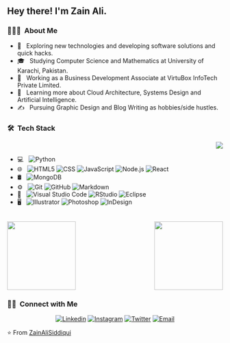 
<h2> Hey there! I'm Zain Ali.</h2>
<h3> 👨🏻‍💻 &nbsp;About Me </h3>

- 🤔 &nbsp; Exploring new technologies and developing software solutions and quick hacks.
- 🎓 &nbsp; Studying Computer Science and Mathematics at University of Karachi, Pakistan.
- 💼 &nbsp; Working as a Business Development Associate at VirtuBox InfoTech Private Limited.
- 🌱 &nbsp; Learning more about Cloud Architecture, Systems Design and Artificial Intelligence.
- ✍️ &nbsp; Pursuing Graphic Design and Blog Writing as hobbies/side hustles.

<h3> 🛠 &nbsp;Tech Stack</h3>
  <p><img align="right" src="https://user-images.githubusercontent.com/48678280/88862734-4903af80-d201-11ea-968b-9c939d88a37c.gif"/></p>
  <br/>
  
- 💻 &nbsp;
  ![Python](https://img.shields.io/badge/-Python-333333?style=flat&logo=python)
- 🌐 &nbsp;
  ![HTML5](https://img.shields.io/badge/-HTML5-333333?style=flat&logo=HTML5)
  ![CSS](https://img.shields.io/badge/-CSS-333333?style=flat&logo=CSS3&logoColor=1572B6)
  ![JavaScript](https://img.shields.io/badge/-JavaScript-333333?style=flat&logo=javascript)
  ![Node.js](https://img.shields.io/badge/-Node.js-333333?style=flat&logo=node.js)
  ![React](https://img.shields.io/badge/-React-333333?style=flat&logo=react)
- 🛢 &nbsp;
  ![MongoDB](https://img.shields.io/badge/-MongoDB-333333?style=flat&logo=mongodb)
- ⚙️ &nbsp;
  ![Git](https://img.shields.io/badge/-Git-333333?style=flat&logo=git)
  ![GitHub](https://img.shields.io/badge/-GitHub-333333?style=flat&logo=github)
  ![Markdown](https://img.shields.io/badge/-Markdown-333333?style=flat&logo=markdown)
- 🔧 &nbsp;
  ![Visual Studio Code](https://img.shields.io/badge/-Visual%20Studio%20Code-333333?style=flat&logo=visual-studio-code&logoColor=007ACC)
  ![RStudio](https://img.shields.io/badge/-RStudio-333333?style=flat&logo=rstudio)
  ![Eclipse](https://img.shields.io/badge/-Eclipse-333333?style=flat&logo=eclipse-ide&logoColor=2C2255)
- 🖥 &nbsp;
  ![Illustrator](https://img.shields.io/badge/-Illustrator-333333?style=flat&logo=adobe-illustrator)
  ![Photoshop](https://img.shields.io/badge/-Photoshop-333333?style=flat&logo=adobe-photoshop)
  ![InDesign](https://img.shields.io/badge/-InDesign-333333?style=flat&logo=adobe-indesign)
<br />

<a href="https://github.com/ZainAliSiddiqui">
  <img height="160em" src="https://github-readme-stats.vercel.app/api?username=ZainAliSiddiqui&theme=buefy&show_icons=true" />
  <img align="right" height="160em" src="https://github-readme-stats.vercel.app/api/top-langs/?username=ZainAliSiddiqui&theme=buefy&layout=compact" />
</a>

<br/>

<h3> 🤝🏻 &nbsp;Connect with Me </h3>

<p align="center">
<a href="https://www.linkedin.com/in/zain-ali-siddiqui-50a163266/"><img alt="Linkedin" src="https://img.shields.io/badge/Linkedin-Zain%20Ali%20Siddiqui-blue?style=flat-square&logo=linkedin"></a>
<a href="https://www.instagram.com/zainalisiddiqui11/"><img alt="Instagram" src="https://img.shields.io/badge/Instagram-zainalisiddiqui11-blue?style=flat-square&logo=instagram"></a>
<a href="https://www.twitter.com/ZainAliSiddiqi/"><img alt="Twitter" src="https://img.shields.io/badge/Twitter-ZainAliSiddiqi-blue?style=flat-square&logo=twitter"></a>
<a href="mailto:zainsoftwear11@gmail.com"><img alt="Email" src="https://img.shields.io/badge/Email-zainsoftwear11@gmail.com-blue?style=flat-square&logo=gmail"></a>
</p>

⭐️ From [ZainAliSiddiqui](https://github.com/ZainAliSiddiqui)
